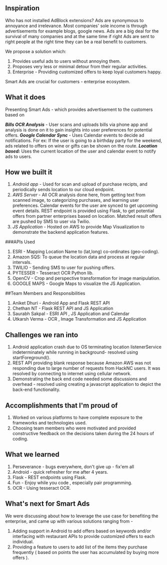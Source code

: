 ## Inspiration
Who has not installed AdBlock extensions? Ads are synonymous to annoyance and irrelevance. Most companies' sole income is through advertisements for example blogs, google news. Ads are a big deal for the survival of many companies and at the same time if right Ads are sent to right people at the right time they can be a real benefit to customers.

We propose a solution which:
1. Provides useful ads to users without annoying them.
2. Proposes very less or minimal detour from their regular activities.
3. Enterprise - Providing customized offers to keep loyal customers happy.

Smart Ads are crucial for customers - enterprise ecosystem.

## What it does
Presenting Smart Ads - which provides advertisement to the customers based on

***Bills OCR Analysis*** - User scans and uploads bills via phone app and analysis is done on it to gain insights into user preferences for potential offers.
***Google Calendar Sync*** - Uses Calendar events to decide ad notifications. For ex: If the user is going to a birthday party for the weekend, ads related to offers on wine or gifts can be shown on the route.
***Location based:*** Uses the current location of the user and calendar event to notify ads to users.

## How we built it

1. *Android app* - Used for scan and upload of purchase recipts, and periodically sends location to our cloud endpoint.
2. *AWS Server* - All OCR analysis done here, from getting text from scanned image, to categorizing purchases, and learning user preferences. Calendar events for the user are synced to get upcoming event details. REST endpoint is provided using Flask, to get potential offers from partner enterprises based on location. Matched result offers are pushed by SMS to user via Twilio.
3. *JS Application* - Hosted on AWS to provide Map Visualization to demonstrate the backend application features.


###APIs Used
1. ESRI - Mapping Location Name to (lat,long) co-ordinates (geo-coding).
2. Amazon SQS: To queue the location data and process at regular intervals.
3. TWILIO - Sending SMS to user for pushing offers.
4. PYTESSER - Tesseract OCR Python lib.
5. OpenCV - Crop and perspective transformation for image manipulation.
6. GOOGLE MAPS - Google Maps to visualize the JS Application.

##Team Members and Responsibilities
1. Aniket Dhuri - Android App and Flask REST API
2. Chethan NT - Flask REST API and JS Application
3. Saurabh Sakpal - ESRI API , JS Application and Calendar
4. Utkarsh Verma  - OCR , Image Transformation and JS Application


## Challenges we ran into
1. Android application crash due to OS terminating location listenerService indeterminately while running in background- resolved using startForeground().
2. REST API providing blank response because Amazon AWS was not responding due to large number of requests from HackNC users. It was resolved by connecting to internet using cellular network.
3. Demonstrating the back end code needed some discussions and overhead - resolved using creating a javascript application to depict the back-end functionality.

## Accomplishments that I'm proud of
1. Worked on various platforms to have complete exposure to the frameworks and technologies used.
2. Choosing team members who were motivated and provided constructive feedback on the decisions taken during the 24 hours of coding.

## What we learned
1. Perseverance - bugs everywhere, don't give up - fix'em all
2. Android - quick refresher for me after 4 years.
3. Flask - REST endpoints using Flask.
4. Fun - Enjoy while you code , especially pair programming.
5. OCR - Using tesseract OCR.


## What's next for Smart Ads

 We were discussing about how to leverage the  use case for benefiting the enterprise, and came up with various solutions ranging from -

 1. Adding support in Android to add offers based on keywords and/or    
    interfacing with restaurant APIs to provide customized offers to
    each    individual. 
 2. Providing a feature to users  to add list of the items    they purchase frequently ( based on points the user has accumulated    by
    buying more offers ).
